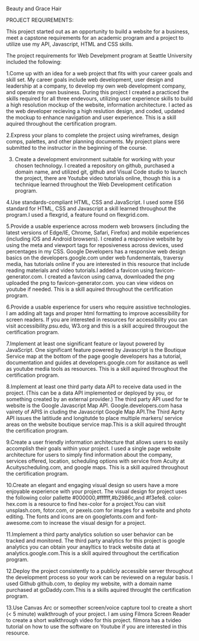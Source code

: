 Beauty and Grace Hair

PROJECT REQUIREMENTS: 

This project  started out as an opportunity to build a website for a business, meet a capstone requirements for an academic  program and a project to utilize use my API, Javascript, HTML and CSS skills. 

The project requirements for Web Develpment program at Seattle University included the following:


1.Come up with an idea for a web project that fits with your career goals and skill set.
My career goals include web development, user design and leadership at a company, to develop my own web development company, and operate my own business. During this project I created a practiced the skills required for all three endevours, utilizing user experience skills to build a high resolution mockup of the website, information architecture.  I acted as the web developer recieving a high reslution design, and coded, updated the mockup to enhance navigation and user experience. This is a skill aquired throughout the certification program.




2.Express your plans to complete the project using wireframes, design comps, palettes, and other planning documents.
My project plans were submitted to the instructor in the beginning of the course. 

 

3. Create a development environment suitable for working with your chosen technology.
I created a repository  on github, purchased a domain name, and utilized git, github and Visual Code studio to launch the project, there are Youtube video tutorials online, though this is a technique learned throughout the Web Development cetification program. 




4.Use standards-compliant HTML, CSS and JavaScript.
I used some ES6 standard for HTML, CSS and Javascript a skill learned throughout the program.I used a flexgrid, a feature found on flexgrid.com. 




5.Provide a usable experience across modern web browsers (including the latest versions of Edge/IE, Chrome, Safari, Firefox) and mobile experiences (including iOS and Android browsers).
I created a  responsive website by  using the meta and viewport tags for reposiveness across devices, used percentages in my CSS. Google Developers has a responsive web design basics on the developers.google.com under web fundementals, traversy media, has tutorials online if you are interested in this resource that include reading materials and video tutorials.I added a favicon using favicon-generator.com. I created a favicon using canva, downloaded the png uploaded the png to favicon-generator.com. you can view videos on youtube if needed. This is a skill aquired throughout the certification program.




6.Provide a usable experience for users who require assistive technologies.
I am adding alt tags and proper html formatting to improve accessibility for screen readers. If you are interested in resources for accessibility you can visit accessibility.psu.edu, W3.org and this is a skill acquired througout the certification program.




7.Implement at least one significant feature or layout powered by JavaScript.
One significant feature powered by Javascript is the Boutique Service map at the bottom of the page google developers has a tutorial, documentation and guides at developers.google.com for assitance as well as youtube media tools as resources. This is a skill aquired throughout the certification program.




8.Implement at least one third party data API to receive data used in the project. (This can be a data API implemented or deployed by you, or something created by an external provider.)
The third party API used for te website is the Google Javascript Map API.  Google.developers.com hasa vairety of APIS in cluding the Javascript Google Map API.The Third Aprty API issues the latitiude and longitutde to place multiple markers/ service areas on the website boutique service map.This is a skill aquired throught the certification program.


9.Create a user friendly information architecture that allows users to easily accomplish their goals within your project.
I used a single page website architecture for users to simply find information about the company, services offered, location, scheduling options with  service from Acuity at Acuityscheduling.com, and google maps. This is a skill aquired throughout the certification program.




10.Create an elegant and engaging visual design so users have a more enjoyable experience with your project.
The visual design for project uses the following  color pallette #000000,#ffffff,#b2986c,and #f3efe8. color-hex.com is a resource to find hex-color for a project.You can visit unsplash.com, fotor.com, or pexels.com for images for a website and photo editing. The fonts and icons are on googlefonts.com and font-awesome.com to increase the visual design for a project.




11.Implement a third party analytics solution so user behavior can be tracked and monitored.
The third party analytics for this project is google analytics you can obtain your anayltics to track website data at analytics.google.com.This is a skill aquired throughout the certification program.




12.Deploy the project consistently to a publicly accessible server throughout the development process so your work can be reviewed on a regular basis.
I used Github github.com, to deploy my  website, with a domain name purchased at goDaddy.com.This is a skills aquired throught the certification program. 




13.Use Canvas Arc or someother screen/voice capture tool to create a short (< 5 minute) walkthrough of your project.
I am using Filmora Screen Reader to create a short walkthrough video for this project. filmora has a tvideo tutorial on how to use the software on Youtube if you are interested in this resource. 

